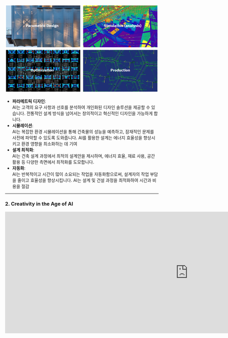 <p align="center">
  <img src="img/image13.PNG" alt="Generative AI in Architecture">
</p>

- **파라메트릭 디자인**: <br>AI는 고객의 요구 사항과 선호를 분석하여 개인화된 디자인 솔루션을 제공할 수 있습니다. 전통적인 설계 방식을 넘어서는 창의적이고 혁신적인 디자인을 가능하게 합니다.
- **시뮬레이션**: <br>AI는 복잡한 환경 시뮬레이션을 통해 건축물의 성능을 예측하고, 잠재적인 문제를 사전에 파악할 수 있도록 도와줍니다. AI를 활용한 설계는 에너지 효율성을 향상시키고 환경 영향을 최소화하는 데 기여
- **설계 최적화**: <br>AI는 건축 설계 과정에서 최적의 설계안을 제시하며, 에너지 효율, 재료 사용, 공간 활용 등 다양한 측면에서 최적화를 도모합니다.
- **자동화**: <br>AI는 반복적이고 시간이 많이 소요되는 작업을 자동화함으로써, 설계자의 작업 부담을 줄이고 효율성을 향상시킵니다. AI는 설계 및 건설 과정을 최적화하여 시간과 비용을 절감

----
### 2. Creativity in the Age of AI
<div style="text-align: center;">
    <iframe width="1200" height="400" src="https://www.youtube.com/embed/y7g-nRooZr8?si=yEgNCnAv8hDv1WNb"  frameborder="0" allow="accelerometer; autoplay; clipboard-write; encrypted-media; gyroscope; picture-in-picture" allowfullscreen></iframe>
</div>